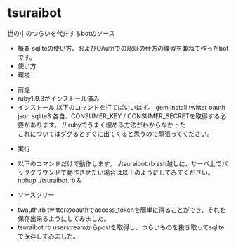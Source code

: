 tsuraibot
=========

世の中のつらいを代弁するbotのソース


* 概要
 sqliteの使い方、およびOAuthでの認証の仕方の練習を兼ねて作ったbotです。
* 使い方
 * 環境
  - 前提
   - ruby1.9.3がインストール済み
  - インストール
   以下のコマンドを打てばいいはず。
    gem install twitter oauth json sqlite3
   各自、CONSUMER_KEY / CONSUMER_SECRETを取得する必要があります。 // rubyでうまく埋める方法がわからなかった  
   これについてはググるとすぐに出てくると思うので頑張ってください。
 * 実行
  - 以下のコマンドだけで動作します。
    ./tsuraibot.rb
   ssh越しに、サーバ上でバックグラウンドで動作させたい場合は以下のようにしてみてください。
    nohup ./tsuraibot.rb &
* ソースツリー
 - twauth.rb
  twitterのoauthでaccess_tokenを簡単に得ることができ、それを保存出来るようにしてみました。
 - tsuraibot.rb
  userstreamからpostを取得し、つらいものを抜き取ってsqliteで保存してみました。
